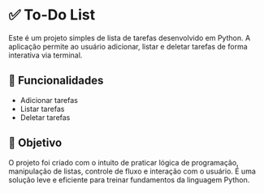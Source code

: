 # ✅ To-Do List

Este é um projeto simples de lista de tarefas desenvolvido em Python. A aplicação permite ao usuário adicionar, listar e deletar tarefas de forma interativa via terminal.

## 🚀 Funcionalidades

- Adicionar tarefas
- Listar tarefas
- Deletar tarefas

## 🎯 Objetivo

O projeto foi criado com o intuito de praticar lógica de programação, manipulação de listas, controle de fluxo e interação com o usuário. É uma solução leve e eficiente para treinar fundamentos da linguagem Python.
